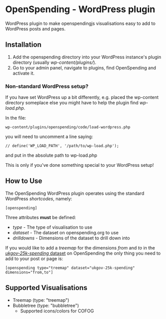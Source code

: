 # OpenSpending - WordPress plugin

WordPress plugin to make openspendingjs visualisations easy to add to WordPress posts and pages.

## Installation

1. Add the openspending directory into your WordPress instance's plugin
   directory (usually *wp-content/plugins/*).
2. Go to your admin panel, navigate to plugins, find OpenSpending and
   activate it.

### Non-standard WordPress setup?

If you have set WordPress up a bit differently, e.g. placed the wp-content directory someplace else you might have to help the plugin find *wp-load.php*.

In the file:

    wp-content/plugins/openspending/code/load-wordpress.php

you will need to uncomment a line saying:

    // define('WP_LOAD_PATH', '/path/to/wp-load.php');

and put in the absolute path to wp-load.php

This is only if you've done something special to your WordPress setup!

## How to Use

The OpenSpending WordPress plugin operates using the standard WordPress *shortcodes*, namely:

    [openspending]

Three attributes **must** be defined:

* *type* - The type of visualisation to use
* *dataset* - The dataset on openspending.org to use
* *drilldowns* - Dimensions of the dataset to drill down into

If you would like to add a *treemap* for the dimensions *from* and *to* in the [*ukgov-25k-spending* dataset](http://openspending.org/ukgov-25k-spending) on OpenSpending the only thing you need to add to your post or page is:

    [openspending type="treemap" dataset="ukgov-25k-spending" dimensions="from,to"]

## Supported Visualisations

* Treemap (type: "treemap")
* Bubbletree (type: "bubbletree")
    * Supported icons/colors for COFOG
